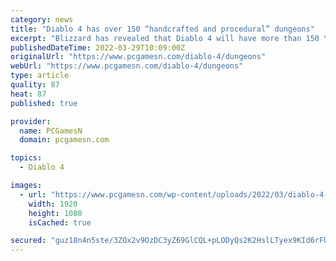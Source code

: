 ```yaml
---
category: news
title: "Diablo 4 has over 150 “handcrafted and procedural” dungeons"
excerpt: "Blizzard has revealed that Diablo 4 will have more than 150 \"handcrafted and yet procedurally generated\" dungeons in a new quarterly update ..."
publishedDateTime: 2022-03-29T10:09:00Z
originalUrl: "https://www.pcgamesn.com/diablo-4/dungeons"
webUrl: "https://www.pcgamesn.com/diablo-4/dungeons"
type: article
quality: 87
heat: 87
published: true

provider:
  name: PCGamesN
  domain: pcgamesn.com

topics:
  - Diablo 4

images:
  - url: "https://www.pcgamesn.com/wp-content/uploads/2022/03/diablo-4-dungeons.jpg"
    width: 1920
    height: 1080
    isCached: true

secured: "guz18n4n5ste/3ZOx2v9OzDC3yZ69GlCQL+pLODyQs2K2HslLTyex9KId6rFUFKGyPUx1Z5L/GIyXTzldte7Z51Ehn7w6XkUCECFSkRaO7ByLvU7WX+QnfHcAADPWpCWlnpygFRfv8dMcN7G4YSr1WD3lVWtVu0PoozlhMPvGeujS9xxdokW3g4ELKPMJFCiXaRSarUfPXw1k7MMOwKkwkxni/wAiYJ8j0s6eQf1JKyCPFPRDCJFVCQetD6jTnqz3QvWKxxDYN3hAFHapsj2zese+ZAFD3UcMJS4aY0pDPW8y+v9Uggf3jKMz6+ODHThZFmRvxYVuqOdBQg7OQ4xJ2RsMiqYotvji9Q7bGLm5jk=;yXNCRgNW3vl+Dd4TL90XZQ=="
---
```


